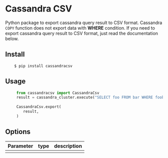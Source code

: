 # Cassandra CSV
Python package to export cassandra query result to CSV format.
Cassandra `COPY` function does not export data with **WHERE** condition. If you need to export cassandra query result to CSV format, just read the documentation below.

## Install
```shell
    $ pip install cassandracsv
```

## Usage
```python
     from cassandracsv import CassandraCsv
	 result = cassandra_cluster.execute("SELECT foo FROM bar WHERE foobar=2")
	
	 CassandraCsv.export(
		result,
     )
```

## Options
|Parameter| type | description |
|--|--|--|
|  |  |  |
